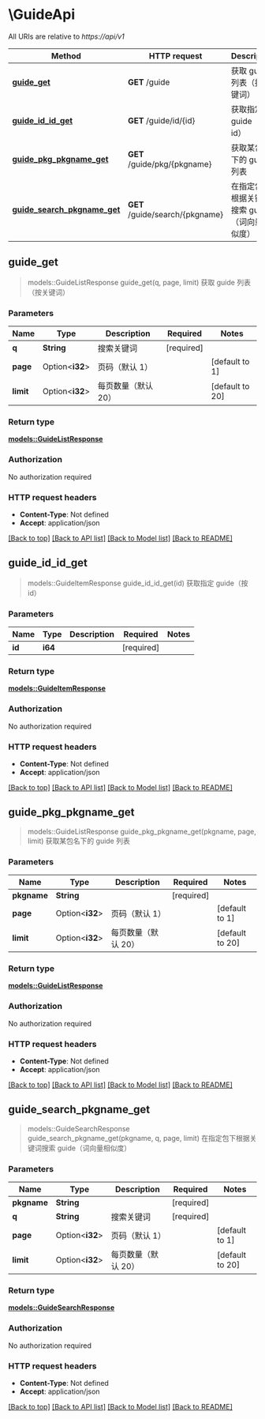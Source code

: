 # \GuideApi

All URIs are relative to *https://api/v1*

Method | HTTP request | Description
------------- | ------------- | -------------
[**guide_get**](GuideApi.md#guide_get) | **GET** /guide | 获取 guide 列表（按关键词）
[**guide_id_id_get**](GuideApi.md#guide_id_id_get) | **GET** /guide/id/{id} | 获取指定 guide（按 id）
[**guide_pkg_pkgname_get**](GuideApi.md#guide_pkg_pkgname_get) | **GET** /guide/pkg/{pkgname} | 获取某包名下的 guide 列表
[**guide_search_pkgname_get**](GuideApi.md#guide_search_pkgname_get) | **GET** /guide/search/{pkgname} | 在指定包下根据关键词搜索 guide（词向量相似度）



## guide_get

> models::GuideListResponse guide_get(q, page, limit)
获取 guide 列表（按关键词）

### Parameters


Name | Type | Description  | Required | Notes
------------- | ------------- | ------------- | ------------- | -------------
**q** | **String** | 搜索关键词 | [required] |
**page** | Option<**i32**> | 页码（默认 1） |  |[default to 1]
**limit** | Option<**i32**> | 每页数量（默认 20） |  |[default to 20]

### Return type

[**models::GuideListResponse**](GuideListResponse.md)

### Authorization

No authorization required

### HTTP request headers

- **Content-Type**: Not defined
- **Accept**: application/json

[[Back to top]](#) [[Back to API list]](../README.md#documentation-for-api-endpoints) [[Back to Model list]](../README.md#documentation-for-models) [[Back to README]](../README.md)


## guide_id_id_get

> models::GuideItemResponse guide_id_id_get(id)
获取指定 guide（按 id）

### Parameters


Name | Type | Description  | Required | Notes
------------- | ------------- | ------------- | ------------- | -------------
**id** | **i64** |  | [required] |

### Return type

[**models::GuideItemResponse**](GuideItemResponse.md)

### Authorization

No authorization required

### HTTP request headers

- **Content-Type**: Not defined
- **Accept**: application/json

[[Back to top]](#) [[Back to API list]](../README.md#documentation-for-api-endpoints) [[Back to Model list]](../README.md#documentation-for-models) [[Back to README]](../README.md)


## guide_pkg_pkgname_get

> models::GuideListResponse guide_pkg_pkgname_get(pkgname, page, limit)
获取某包名下的 guide 列表

### Parameters


Name | Type | Description  | Required | Notes
------------- | ------------- | ------------- | ------------- | -------------
**pkgname** | **String** |  | [required] |
**page** | Option<**i32**> | 页码（默认 1） |  |[default to 1]
**limit** | Option<**i32**> | 每页数量（默认 20） |  |[default to 20]

### Return type

[**models::GuideListResponse**](GuideListResponse.md)

### Authorization

No authorization required

### HTTP request headers

- **Content-Type**: Not defined
- **Accept**: application/json

[[Back to top]](#) [[Back to API list]](../README.md#documentation-for-api-endpoints) [[Back to Model list]](../README.md#documentation-for-models) [[Back to README]](../README.md)


## guide_search_pkgname_get

> models::GuideSearchResponse guide_search_pkgname_get(pkgname, q, page, limit)
在指定包下根据关键词搜索 guide（词向量相似度）

### Parameters


Name | Type | Description  | Required | Notes
------------- | ------------- | ------------- | ------------- | -------------
**pkgname** | **String** |  | [required] |
**q** | **String** | 搜索关键词 | [required] |
**page** | Option<**i32**> | 页码（默认 1） |  |[default to 1]
**limit** | Option<**i32**> | 每页数量（默认 20） |  |[default to 20]

### Return type

[**models::GuideSearchResponse**](GuideSearchResponse.md)

### Authorization

No authorization required

### HTTP request headers

- **Content-Type**: Not defined
- **Accept**: application/json

[[Back to top]](#) [[Back to API list]](../README.md#documentation-for-api-endpoints) [[Back to Model list]](../README.md#documentation-for-models) [[Back to README]](../README.md)

